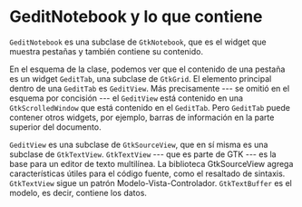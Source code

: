 # GeditNotebook y lo que contiene

`GeditNotebook` es una subclase de `GtkNotebook`, que es el widget que muestra pestañas y también contiene su contenido.

En el esquema de la clase, podemos ver que el contenido de una pestaña es un widget `GeditTab`, una subclase de `GtkGrid`. El elemento principal dentro de una `GeditTab` es `GeditView`. Más precisamente --- se omitió en el esquema por concisión --- el `GeditView` está contenido en una `GtkScrolledWindow` que está contenido en el `GeditTab`. Pero `GeditTab` puede contener otros widgets, por ejemplo, barras de información en la parte superior del documento.

`GeditView` es una subclase de `GtkSourceView`, que en sí misma es una subclase de `GtkTextView`. `GtkTextView` --- que es parte de GTK --- es la base para un editor de texto multilínea. La biblioteca GtkSourceView agrega características útiles para el código fuente, como el resaltado de sintaxis. `GtkTextView` sigue un patrón Modelo-Vista-Controlador. `GtkTextBuffer` es el modelo, es decir, contiene los datos.

